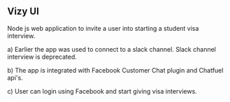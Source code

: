 Vizy UI
------------

Node js web application to invite a user into starting a student visa interview.

a) Earlier the app was used to connect to a slack channel. Slack channel interview is deprecated.

b) The app is integrated with Facebook Customer Chat plugin and Chatfuel api's.

c) User can login using Facebook and start giving visa interviews.

